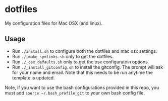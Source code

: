 # dotfiles

My configuration files for Mac OSX (and linux).

## Usage

- Run `./install.sh` to configure both the dotfiles and mac osx settings.
- Run `./_make_symlinks.sh` only to get the dotfiles.
- Run `./_osx_defaults.sh` only to get the osx configuratoin options.
- Run `./_install_gitconfig.sh` to install the gitconfig. The prompt will ask for your name and email.
  Note that this needs to be run anytime the template is updated.

Note, if you want to use the bash configurations provided in this repo,
you must add `source ~/.bash_profile_git` to your own bash config file.
